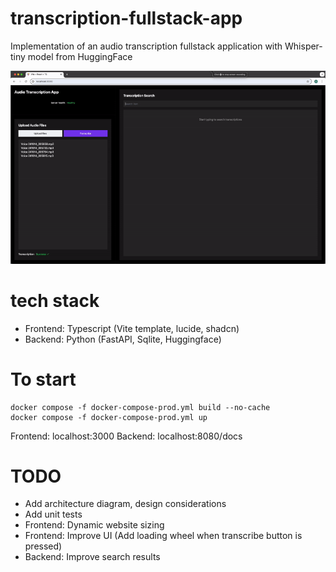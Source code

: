 # transcription-fullstack-app

Implementation of an audio transcription fullstack application with Whisper-tiny model from HuggingFace

![Demo](./docs/Transcription.gif)

# tech stack

- Frontend: Typescript (Vite template, lucide, shadcn)
- Backend: Python (FastAPI, Sqlite, Huggingface)

# To start

```
docker compose -f docker-compose-prod.yml build --no-cache
docker compose -f docker-compose-prod.yml up
```

Frontend: localhost:3000
Backend: localhost:8080/docs

# TODO

- Add architecture diagram, design considerations
- Add unit tests
- Frontend: Dynamic website sizing
- Frontend: Improve UI (Add loading wheel when transcribe button is pressed)
- Backend: Improve search results
